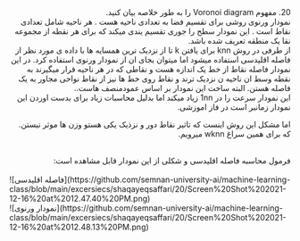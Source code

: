 <div dir="rtl">
20. مفهوم Voronoi diagram را به طور خلاصه بیان کنید.
<br/> 
نمودار ورنوی روشی برای تقسیم فضا به تعدادی ناحیه هست . هر ناحیه شامل تعدادی نقاط است . این نمودار سطح را جوری تقسیم یندی میکند که برای هر نقطه از مجموعه نقا  یک منطقه تعریف شده باشد.
<br/> 
از طرفی در روش knn برای یافتن k تا از نزدیک ترین همسایه ها با داده ی مورد نظر از فاصله اقلیدسی استفاده میشود اما میتوان بجای ان از نمودار ورنوی استفاده کرد.  
در این نمودار فاصله نقاط از خط یک اندازه هست  و نقاطی که در هر ناحیه قرار میگیرند به نقطه وسط ان ناحیه ن نزدیک ترند و نقاط روی خط ها نیز از نقاط نواحی مجاور به یک فاصله هستن. البته ساخت این نمودار بر اساس عمودمنصف هاست..
<br/> 
این نمودار سرعت را در 1nn زیاد میکند اما بدلیل محاسبات زیاد برای بدست اوردن این نمودار زمانبر است در فاز اموزشی.

اما مشکل این روش اینست که تاثیر نقاط دور و نزذیک یکی هستو وزن ها موثر نیستن. که برای همین سراغ wknn میرویم.

<br/> 
فرمول محاسبه فاصله اقلیدسی و شکلی از این نمودار قابل مشاهده است:
</div>
<br/> 
![فاصله اقلیدسی](https://github.com/semnan-university-ai/machine-learning-class/blob/main/excersiecs/shaqayeqsaffari/20/Screen%20Shot%202021-12-16%20at%2012.47.40%20PM.png)
<br/> 
![نمودار ورنوی](https://github.com/semnan-university-ai/machine-learning-class/blob/main/excersiecs/shaqayeqsaffari/20/Screen%20Shot%202021-12-16%20at%2012.48.13%20PM.png)


